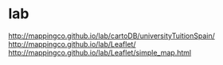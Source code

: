 lab
===
http://mappingco.github.io/lab/cartoDB/universityTuitionSpain/
http://mappingco.github.io/lab/Leaflet/
http://mappingco.github.io/lab/Leaflet/simple_map.html